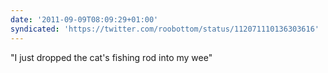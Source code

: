 ```yaml
---
date: '2011-09-09T08:09:29+01:00'
syndicated: 'https://twitter.com/roobottom/status/112071110136303616'
---
```

"I just dropped the cat's fishing rod into my wee"
